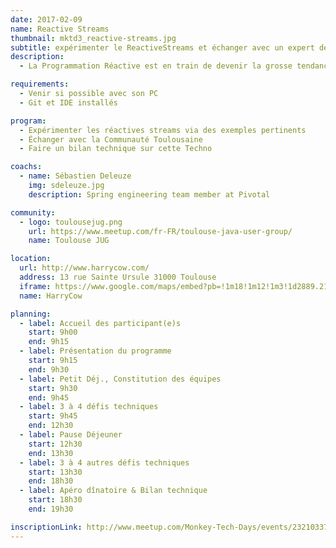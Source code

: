 ```yaml
---
date: 2017-02-09
name: Reactive Streams
thumbnail: mktd3_reactive-streams.jpg
subtitle: expérimenter le ReactiveStreams et échanger avec un expert de Pivotal
description:
  - La Programmation Réactive est en train de devenir la grosse tendance côté programmation. Plusieurs librairies existent déjà (RxJava, Reactor,..) mais cette façon de programmer bien que très élégante est assez complexe au premier abord.

requirements:
  - Venir si possible avec son PC
  - Git et IDE installés

program:
  - Expérimenter les réactives streams via des exemples pertinents
  - Échanger avec la Communauté Toulousaine
  - Faire un bilan technique sur cette Techno

coachs:
  - name: Sébastien Deleuze
    img: sdeleuze.jpg
    description: Spring engineering team member at Pivotal

community:
  - logo: toulousejug.png
    url: https://www.meetup.com/fr-FR/toulouse-java-user-group/
    name: Toulouse JUG

location:
  url: http://www.harrycow.com/
  address: 13 rue Sainte Ursule 31000 Toulouse
  iframe: https://www.google.com/maps/embed?pb=!1m18!1m12!1m3!1d2889.2108114431708!2d1.4394906157111187!3d43.60215206374777!2m3!1f0!2f0!3f0!3m2!1i1024!2i768!4f13.1!3m3!1m2!1s0x12aebb6258220a07%3A0xf1d45637938f3453!2sHarryCow!5e0!3m2!1sfr!2sfr!4v1466094946954
  name: HarryCow

planning:
  - label: Accueil des participant(e)s
    start: 9h00
    end: 9h15
  - label: Présentation du programme
    start: 9h15
    end: 9h30
  - label: Petit Déj., Constitution des équipes
    start: 9h30
    end: 9h45
  - label: 3 à 4 défis techniques
    start: 9h45
    end: 12h30
  - label: Pause Déjeuner
    start: 12h30
    end: 13h30
  - label: 3 à 4 autres défis techniques
    start: 13h30
    end: 18h30
  - label: Apéro dînatoire & Bilan technique
    start: 18h30
    end: 19h30

inscriptionLink: http://www.meetup.com/Monkey-Tech-Days/events/232103376/
---
```

